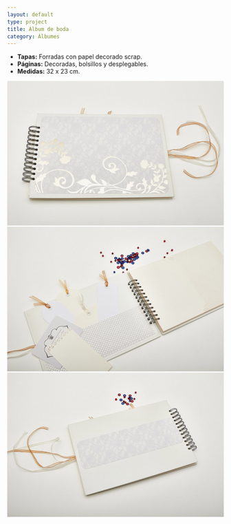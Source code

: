 ```yaml
---
layout: default
type: project
title: Álbum de boda
category: Álbumes
---
```


- **Tapas:** Forradas con papel decorado scrap. 
- **Páginas:** Decoradas, bolsillos y desplegables.
- **Medidas:** 32 x 23 cm.

![](14.jpg)
![](15.jpg)
![](16.jpg)
